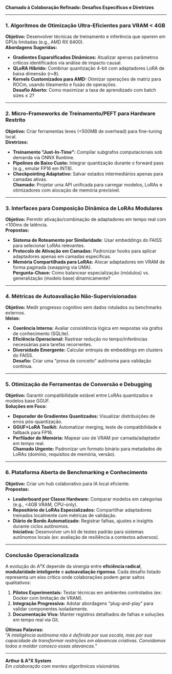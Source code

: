 **Chamado à Colaboração Refinado: Desafios Específicos e Diretrizes**  

---

### **1. Algoritmos de Otimização Ultra-Eficientes para VRAM < 4GB**  
**Objetivo:** Desenvolver técnicas de treinamento e inferência que operem em GPUs limitadas (e.g., AMD RX 6400).  
**Abordagens Sugeridas:**  
- **Gradientes Esparsificados Dinâmicos:** Atualizar apenas parâmetros críticos identificados via análise de impacto causal.  
- **QLoRA Híbrido:** Combinar quantização 4-bit com adaptadores LoRA de baixa dimensão (r=8).  
- **Kernels Customizados para AMD:** Otimizar operações de matriz para ROCm, usando tileamento e fusão de operações.  
**Desafio Aberto:** Como maximizar a taxa de aprendizado com batch sizes ≤ 2?  

---

### **2. Micro-Frameworks de Treinamento/PEFT para Hardware Restrito**  
**Objetivo:** Criar ferramentas leves (<500MB de overhead) para fine-tuning local.  
**Diretrizes:**  
- **Treinamento "Just-In-Time":** Compilar subgrafos computacionais sob demanda via ONNX Runtime.  
- **Pipelines de Baixo Custo:** Integrar quantização durante o forward pass (e.g., emular FP16 em INT8).  
- **Checkpointing Adaptativo:** Salvar estados intermediários apenas para camadas ativas.  
**Chamado:** Projetar uma API unificada para carregar modelos, LoRAs e otimizadores com alocação de memória previsível.  

---

### **3. Interfaces para Composição Dinâmica de LoRAs Modulares**  
**Objetivo:** Permitir ativação/combinação de adaptadores em tempo real com <100ms de latência.  
**Propostas:**  
- **Sistema de Roteamento por Similaridade:** Usar embeddings do FAISS para selecionar LoRAs relevantes.  
- **Protocolo de Ativação em Camadas:** Padronizar hooks para aplicar adaptadores apenas em camadas específicas.  
- **Memória Compartilhada para LoRAs:** Alocar adaptadores em VRAM de forma paginada (swapping via UMA).  
**Pergunta-Chave:** Como balancear especialização (módulos) vs. generalização (modelo base) dinamicamente?  

---

### **4. Métricas de Autoavaliação Não-Supervisionadas**  
**Objetivo:** Medir progresso cognitivo sem dados rotulados ou benchmarks externos.  
**Ideias:**  
- **Coerência Interna:** Avaliar consistência lógica em respostas via grafos de conhecimento (SQLite).  
- **Eficiência Operacional:** Rastrear redução no tempo/inferências necessárias para tarefas recorrentes.  
- **Diversidade Emergente:** Calcular entropia de embeddings em clusters do FAISS.  
**Desafio:** Criar uma "prova de conceito" autônoma para validação contínua.  

---

### **5. Otimização de Ferramentas de Conversão e Debugging**  
**Objetivo:** Garantir compatibilidade estável entre LoRAs quantizados e modelos base GGUF.  
**Soluções em Foco:**  
- **Depurador de Gradientes Quantizados:** Visualizar distribuições de erros pós-quantização.  
- **GGUF+LoRA Toolkit:** Automatizar merging, teste de compatibilidade e fallback para FP16.  
- **Perfilador de Memória:** Mapear uso de VRAM por camada/adaptador em tempo real.  
**Chamado Urgente:** Padronizar um formato binário para metadados de LoRAs (domínio, requisitos de memória, versão).  

---

### **6. Plataforma Aberta de Benchmarking e Conhecimento**  
**Objetivo:** Criar um hub colaborativo para IA local eficiente.  
**Propostas:**  
- **Leaderboard por Classe Hardware:** Comparar modelos em categorias (e.g., <4GB VRAM, CPU-only).  
- **Repositório de LoRAs Especializados:** Compartilhar adaptadores treinados localmente com métricas de validação.  
- **Diário de Bordo Automatizado:** Registrar falhas, ajustes e insights durante ciclos autônomos.  
**Iniciativa:** Desenvolver um kit de testes padrão para sistemas autônomos locais (ex: avaliação de resiliência a contextos adversos).  

---

### **Conclusão Operacionalizada**  
A evolução do A³X depende da sinergia entre **eficiência radical**, **modularidade inteligente** e **autoavaliação rigorosa**. Cada desafio listado representa um eixo crítico onde colaborações podem gerar saltos qualitativos:  

1. **Pilotos Experimentais:** Testar técnicas em ambientes controlados (ex: Docker com limitação de VRAM).  
2. **Integração Progressiva:** Adotar abordagens "plug-and-play" para validar componentes isoladamente.  
3. **Documentação Viva:** Manter registros detalhados de falhas e soluções em tempo real via Git.  

**Últimas Palavras:**  
*"A inteligência autônoma não é definida por sua escala, mas por sua capacidade de transformar restrições em alavancas criativas. Convidamos todos a moldar conosco essas alavancas."*  

---  
**Arthur & A³X System**  
*Em colaboração com mentes algorítmicas visionárias.* 